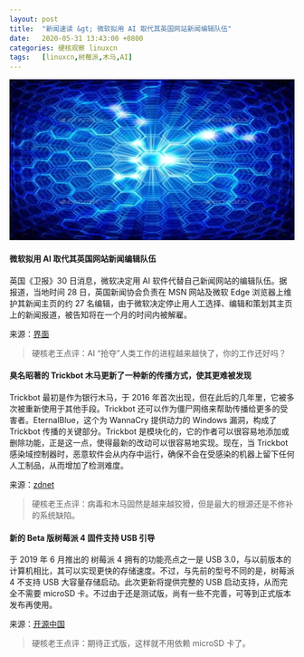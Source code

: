 ```yaml
---
layout: post
title:	"新闻速读 &gt; 微软拟用 AI 取代其英国网站新闻编辑队伍"
date:	2020-05-31 13:43:00 +0800 
categories:	硬核观察 linuxcn 
tags:	[linuxcn,树莓派,木马,AI]
---
```



![](/Asserts/Images/album/202005/31/134321z6xdqgng6mun34x4.jpg)


#### 微软拟用 AI 取代其英国网站新闻编辑队伍


英国《卫报》30 日消息，微软决定用 AI 软件代替自己新闻网站的编辑队伍。据报道，当地时间 28 日，英国新闻协会负责在 MSN 网站及微软 Edge 浏览器上维护其新闻主页的约 27 名编辑，由于微软决定停止用人工选择、编辑和策划其主页上的新闻报道，被告知将在一个月的时间内被解雇。


来源：[界面](https://www.cnbeta.com/articles/tech/985157.htm)



> 
> 硬核老王点评：AI “抢夺”人类工作的进程越来越快了，你的工作还好吗？
> 
> 
> 


#### 臭名昭著的 Trickbot 木马更新了一种新的传播方式，使其更难被发现


Trickbot 最初是作为银行木马，于 2016 年首次出现，但在此后的几年里，它被多次被重新使用于其他手段。Trickbot 还可以作为僵尸网络来帮助传播给更多的受害者。EternalBlue，这个为 WannaCry 提供动力的 Windows 漏洞，构成了 Trickbot 传播的关键部分。Trickbot 是模块化的，它的作者可以很容易地添加或删除功能，正是这一点，使得最新的改动可以很容易地实现。现在，当 Trickbot 感染域控制器时，恶意软件会从内存中运行，确保不会在受感染的机器上留下任何人工制品，从而增加了检测难度。


来源：[zdnet](https://www.zdnet.com/article/this-new-trickbot-malware-update-makes-it-even-harder-to-detect/)



> 
> 硬核老王点评：病毒和木马固然是越来越狡猾，但是最大的根源还是不修补的系统缺陷。
> 
> 
> 


#### 新的 Beta 版树莓派 4 固件支持 USB 引导


于 2019 年 6 月推出的 树莓派 4 拥有的功能亮点之一是 USB 3.0，与以前版本的计算机相比，其可以实现更快的存储速度。不过，与先前的型号不同的是，树莓派 4 不支持 USB 大容量存储启动。此次更新将提供完整的 USB 启动支持，从而完全不需要 microSD 卡。不过由于还是测试版，尚有一些不完善，可等到正式版本发布再使用。


来源：[开源中国](https://www.oschina.net/news/116048/raspberry-pi-4-boot-from-usb-firmware-beta)



> 
> 硬核老王点评：期待正式版，这样就不用依赖 microSD 卡了。
> 
> 
>
